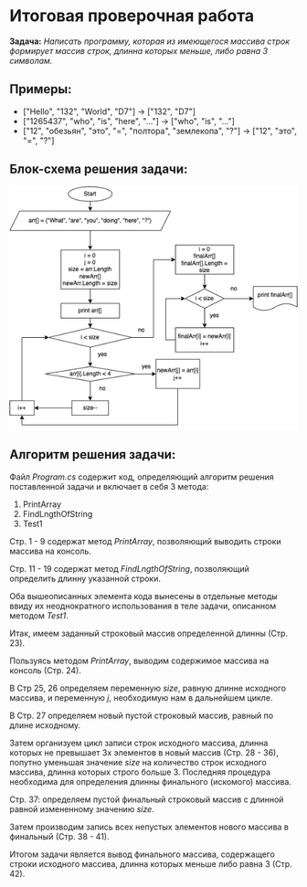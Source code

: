# Итоговая проверочная работа
**Задача:** _Написать программу, которая из имеющегося массива строк формирует массив строк, длинна которых меньше, либо равна 3 символам._


## Примеры:

* ["Hello", "132", "World", "D7"] -> ["132", "D7"]
* ["1265437", "who", "is", "here", "..."] -> ["who", "is", "..."]
* ["12", "обезьян", "это", "=", "полтора", "землекопа", "?"] -> ["12", "это", "=", "?"]


## Блок-схема решения задачи:

![Блок-схема решения задачи](Test1.png) 


## Алгоритм решения задачи:

Файл *Program.cs* содержит код, определяющий алгоритм решения поставленной задачи и включает в себя 3 метода:

1. PrintArray
2. FindLngthOfString
3. Test1

Стр. 1 - 9 содержат метод *PrintArray*, позволяющий выводить строки массива на консоль. 

Стр. 11 - 19 содержат метод *FindLngthOfString*, позволяющий определить длинну указанной строки.

Оба вышеописанных элемента кода вынесены в отдельные методы ввиду их неоднократного использования в теле задачи, описанном методом *Test1*.

Итак, имеем заданный строковый массив определенной длинны (Стр. 23).

Пользуясь методом *PrintArray*, выводим содержимое массива на консоль (Стр. 24).

В Стр 25, 26 определяем переменную *size*, равную длинне исходного массива, и переменную *j*, необходимую нам в дальнейшем цикле.

В Стр. 27 определяем новый пустой строковый массив, равный по длине исходному.

Затем организуем цикл записи строк исходного массива, длинна которых не превышает 3х элементов в новый массив (Стр. 28 - 36), попутно уменьшая значение *size* на количество строк исходного массива, длинна которых строго больше 3. Последняя процедура необходима для определения длинны финального (искомого) массива.

Стр. 37: определяем пустой финальный строковый массив с длинной равной измененному значению *size*.

Затем производим запись всех непустых элементов нового массива в финальный (Стр. 38 - 41).

Итогом задачи является вывод финального массива, содержащего строки исходного массива, длинна которых меньше либо равна 3 (Стр. 42).

